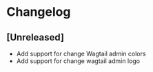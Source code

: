 # Changelog

## [Unreleased]

* Add support for change Wagtail admin colors
* Add support for change wagtail admin logo
